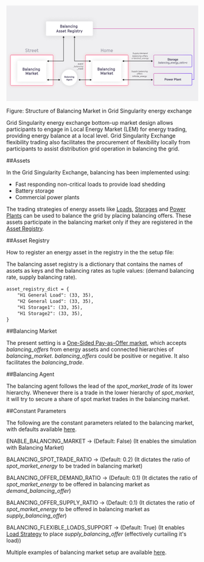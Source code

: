 ![alt_text](img/balancing-market-implementation-1.png)

Figure: Structure of Balancing Market in Grid Singularity energy exchange

Grid Singularity energy exchange bottom-up market design allows participants to engage in Local Energy Market (LEM) for energy trading, providing energy balance at a local level. Grid Singularity Exchange flexibility trading also facilitates the procurement of flexibility locally from participants to assist distribution grid operation in balancing the grid.

##Assets

In the Grid Singularity Exchange, balancing has been implemented using:

*   Fast responding non-critical loads to provide load shedding
*   Battery storage
*   Commercial power plants

The trading strategies of energy assets like [Loads](model-load.md), [Storages](model-storage.md) and [Power Plants](model-power-plant.md) can be used to balance the grid by placing balancing offers. These assets participate in the balancing market only if they are registered in the [Asset Registry](balancing-implementation.md#asset-registry).

##Asset Registry

How to register an energy asset in the registry in the the setup file:

The balancing asset registry is a dictionary that contains the names of assets as keys and the balancing rates as tuple values: (demand balancing rate, supply balancing rate).

```
asset_registry_dict = {
    "H1 General Load": (33, 35),
    "H2 General Load": (33, 35),
    "H1 Storage1": (33, 35),
    "H1 Storage2": (33, 35),
}
```

##Balancing Market

The present setting is a [One-Sided Pay-as-Offer market](one-sided-pay-as-offer.md), which accepts _balancing_offers_ from energy assets and connected hierarchies of _balancing_market_. _balancing_offers_ could be positive or negative. It also facilitates the _balancing_trade_.

##Balancing Agent

The balancing agent follows the lead of the _spot_market_trade_ of its lower hierarchy. Whenever there is a trade in the lower hierarchy of _spot_market_, it will try to secure a share of spot market trades in the balancing market.

##Constant Parameters

The following are the constant parameters related to the balancing market, with defaults available [here](https://github.com/gridsingularity/d3a-interface/blob/master/gsy_framework/constants_limits.py#L176-L189).

ENABLE_BALANCING_MARKET →  (Default: False) (It enables the simulation with Balancing Market)

BALANCING_SPOT_TRADE_RATIO →  (Default: 0.2) (It dictates the ratio of _spot_market_energy_ to be traded in balancing market)

BALANCING_OFFER_DEMAND_RATIO → (Default: 0.1) (It dictates the ratio of _spot_market_energy_ to be offered in balancing market as _demand_balancing_offer_)

BALANCING_OFFER_SUPPLY_RATIO → (Default: 0.1) (It dictates the ratio of _spot_market_energy_ to be offered in balancing market as _supply_balancing_offer_)

BALANCING_FLEXIBLE_LOADS_SUPPORT → (Default: True) (It enables [Load Strategy](model-load.md) to place _supply_balancing_offer_ (effectively curtailing it's load))

Multiple examples of balancing market setup are available [here](https://github.com/gridsingularity/d3a/tree/master/src/d3a/setup/balancing_market).
